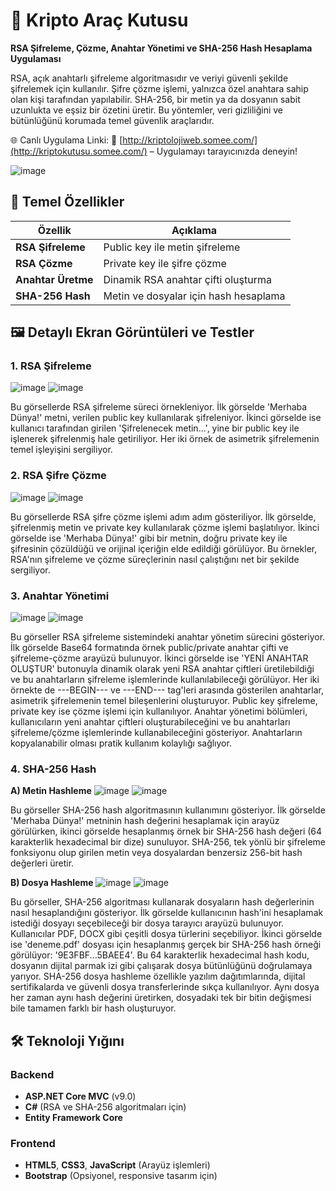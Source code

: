 # 🔐 Kripto Araç Kutusu

**RSA Şifreleme, Çözme, Anahtar Yönetimi ve SHA-256 Hash Hesaplama Uygulaması**

RSA, açık anahtarlı şifreleme algoritmasıdır ve veriyi güvenli şekilde şifrelemek için kullanılır.
Şifre çözme işlemi, yalnızca özel anahtara sahip olan kişi tarafından yapılabilir.
SHA-256, bir metin ya da dosyanın sabit uzunlukta ve eşsiz bir özetini üretir.
Bu yöntemler, veri gizliliğini ve bütünlüğünü korumada temel güvenlik araçlarıdır.

🌐 Canlı Uygulama Linki:
📎 [http://kriptolojiweb.somee.com/](http://kriptokutusu.somee.com/) – Uygulamayı tarayıcınızda deneyin!

![image](https://github.com/user-attachments/assets/baddc637-8507-413e-8bf4-f51c96dc5a66)


## 🌟 Temel Özellikler
| Özellik | Açıklama |
|---------|----------|
| **RSA Şifreleme** | Public key ile metin şifreleme |
| **RSA Çözme** | Private key ile şifre çözme |
| **Anahtar Üretme** | Dinamik RSA anahtar çifti oluşturma |
| **SHA-256 Hash** | Metin ve dosyalar için hash hesaplama |


## 🖼️  Detaylı Ekran Görüntüleri ve Testler

### 1. RSA Şifreleme
![image](https://github.com/user-attachments/assets/2cba2120-7248-4ba4-99bb-a4150f09e046)   ![image](https://github.com/user-attachments/assets/43b49664-3741-4400-af6d-972446e73ab7)

Bu görsellerde RSA şifreleme süreci örnekleniyor. İlk görselde 'Merhaba Dünya!' metni, verilen public key kullanılarak şifreleniyor. İkinci görselde ise kullanıcı tarafından girilen 'Şifrelenecek metin...', yine bir public key ile işlenerek şifrelenmiş hale getiriliyor. Her iki örnek de asimetrik şifrelemenin temel işleyişini sergiliyor.

### 2. RSA Şifre Çözme
![image](https://github.com/user-attachments/assets/dc739896-011c-460c-85f3-38ea0a1e21ad)   ![image](https://github.com/user-attachments/assets/ef4123f5-bce1-4ed0-a37a-140b6338d8d2)

Bu görsellerde RSA şifre çözme işlemi adım adım gösteriliyor. İlk görselde, şifrelenmiş metin ve private key kullanılarak çözme işlemi başlatılıyor. İkinci görselde ise 'Merhaba Dünya!' gibi bir metnin, doğru private key ile şifresinin çözüldüğü ve orijinal içeriğin elde edildiği görülüyor. Bu örnekler, RSA'nın şifreleme ve çözme süreçlerinin nasıl çalıştığını net bir şekilde sergiliyor.

### 3. Anahtar Yönetimi
![image](https://github.com/user-attachments/assets/098cbf2a-a909-4661-a05c-c918d6768c59)   ![image](https://github.com/user-attachments/assets/afbb5cf5-8246-439a-9d9a-aab0dee6832d)

Bu görseller RSA şifreleme sistemindeki anahtar yönetim sürecini gösteriyor. İlk görselde Base64 formatında örnek public/private anahtar çifti ve şifreleme-çözme arayüzü bulunuyor. İkinci görselde ise 'YENİ ANAHTAR OLUŞTUR' butonuyla dinamik olarak yeni RSA anahtar çiftleri üretilebildiği ve bu anahtarların şifreleme işlemlerinde kullanılabileceği görülüyor.
Her iki örnekte de ---BEGIN--- ve ---END--- tag'leri arasında gösterilen anahtarlar, asimetrik şifrelemenin temel bileşenlerini oluşturuyor. Public key şifreleme, private key ise çözme işlemi için kullanılıyor.
Anahtar yönetimi bölümleri, kullanıcıların yeni anahtar çiftleri oluşturabileceğini ve bu anahtarları şifreleme/çözme işlemlerinde kullanabileceğini gösteriyor. Anahtarların kopyalanabilir olması pratik kullanım kolaylığı sağlıyor.

### 4. SHA-256 Hash
**A) Metin Hashleme**
![image](https://github.com/user-attachments/assets/6a8933f0-2d20-4776-be49-aa72caad5f07)   ![image](https://github.com/user-attachments/assets/1cdf97cd-cd21-4229-acd8-ae5b23ded2ab)

Bu görseller SHA-256 hash algoritmasının kullanımını gösteriyor. İlk görselde 'Merhaba Dünya!' metninin hash değerini hesaplamak için arayüz görülürken, ikinci görselde hesaplanmış örnek bir SHA-256 hash değeri (64 karakterlik hexadecimal bir dize) sunuluyor. SHA-256, tek yönlü bir şifreleme fonksiyonu olup girilen metin veya dosyalardan benzersiz 256-bit hash değerleri üretir.

**B) Dosya Hashleme**
![image](https://github.com/user-attachments/assets/21a5455e-3c23-479e-8915-d0ab02811712)   ![image](https://github.com/user-attachments/assets/66fcb076-c598-404e-b3ce-27603e2370e4)

Bu görseller, SHA-256 algoritması kullanarak dosyaların hash değerlerinin nasıl hesaplandığını gösteriyor. İlk görselde kullanıcının hash'ini hesaplamak istediği dosyayı seçebileceği bir dosya tarayıcı arayüzü bulunuyor. Kullanıcılar PDF, DOCX gibi çeşitli dosya türlerini seçebiliyor. İkinci görselde ise 'deneme.pdf' dosyası için hesaplanmış gerçek bir SHA-256 hash örneği görülüyor: '9E3FBF...5BAEE4'. Bu 64 karakterlik hexadecimal hash kodu, dosyanın dijital parmak izi gibi çalışarak dosya bütünlüğünü doğrulamaya yarıyor. SHA-256 dosya hashleme özellikle yazılım dağıtımlarında, dijital sertifikalarda ve güvenli dosya transferlerinde sıkça kullanılıyor. Aynı dosya her zaman aynı hash değerini üretirken, dosyadaki tek bir bitin değişmesi bile tamamen farklı bir hash oluşturuyor.


## 🛠️ Teknoloji Yığını
### Backend
- **ASP.NET Core MVC** (v9.0)
- **C#** (RSA ve SHA-256 algoritmaları için)
- **Entity Framework Core** 

### Frontend
- **HTML5**, **CSS3**, **JavaScript** (Arayüz işlemleri)
- **Bootstrap** (Opsiyonel, responsive tasarım için)

